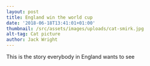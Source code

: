 ```yaml
---
layout: post
title: England win the world cup
date: '2018-06-18T13:41:01+01:00'
thumbnail: /src/assets/images/uploads/cat-smirk.jpg
alt-tag: Cat picture
author: Jack Wright
---
```

This is the story everybody in England wants to see

